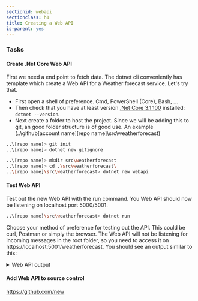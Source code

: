 ```yaml
---
sectionid: webapi
sectionclass: h1
title: Creating a Web API
is-parent: yes
---
```


### Tasks

#### Create .Net Core Web API

First we need a end point to fetch data. The dotnet cli conveniently has template which create a Web API for a Weather forecast service. Let's try that.
* First open a shell of preference. Cmd, PowerShell (Core), Bash, ...
* Then check that you have at least version [.Net Core 3.1.100](https://dotnet.microsoft.com/download) installed: `dotnet --version`.
* Next create a folder to host the project. Since we will be adding this to git, an good folder structure is of good use. An example (..\github\[account name]\[repo name]\src\weatherforecast)

```sh
..\[repo name]> git init
..\[repo name]> dotnet new gitignore
```

```sh
..\[repo name]> mkdir src\weatherforecast
..\[repo name]> cd .\src\weatherforecast\
..\[repo name]\src\weatherforecast> dotnet new webapi
```

#### Test Web API

Test out the new Web API with the run command. You Web API should now be listening on localhost port 5000/5001.

```sh
..\[repo name]\src\weatherforecast> dotnet run
```

Choose your method of preference for testing out the API. This could be curl, Postman or simply the browser. The Web API will not be listening for incoming messages in the root folder, so you need to access it on https://localhost:5001/weatherforecast. You should see an output similar to this:

<details>
<summary>Web API output</summary>

```json
[
    {
        "date": "2019-12-24T07:05:54.4477534+01:00",
        "temperatureC": 42,
        "temperatureF": 107,
        "summary": "Scorching"
    },
    {
        "date": "2019-12-25T07:05:54.4477888+01:00",
        "temperatureC": 54,
        "temperatureF": 129,
        "summary": "Freezing"
    },
    {
        "date": "2019-12-26T07:05:54.4477895+01:00",
        "temperatureC": 45,
        "temperatureF": 112,
        "summary": "Cool"
    },
    {
        "date": "2019-12-27T07:05:54.4477898+01:00",
        "temperatureC": -20,
        "temperatureF": -3,
        "summary": "Hot"
    },
    {
        "date": "2019-12-28T07:05:54.4477901+01:00",
        "temperatureC": 26,
        "temperatureF": 78,
        "summary": "Bracing"
    }
]
```
</details>

#### Add Web API to source control

https://github.com/new